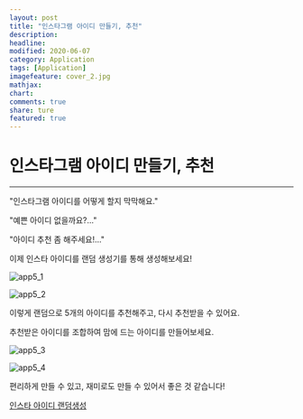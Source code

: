 ```yaml
---
layout: post
title: "인스타그램 아이디 만들기, 추천"
description:
headline:
modified: 2020-06-07
category: Application
tags: [Application]
imagefeature: cover_2.jpg
mathjax:
chart:
comments: true
share: ture
featured: true
---
```


# 인스타그램 아이디 만들기, 추천   

---------------------------------------


"인스타그램 아이디를 어떻게 할지 막막해요."  

"예쁜 아이디 없을까요?..."  

"아이디 추천 좀 해주세요!..."  




이제 인스타 아이디를 랜덤 생성기를 통해 생성해보세요!  

![app5_1](/images/post/app5_1.jpg "app5_1")   

![app5_2](/images/post/app5_2.jpg "app5_2")   

이렇게 랜덤으로 5개의 아이디를 추천해주고, 다시 추천받을 수 있어요.  

추천받은 아이디를 조합하여 맘에 드는 아이디를 만들어보세요.  

![app5_3](/images/post/app5_3.jpg "app5_3")  

![app5_4](/images/post/app5_4.jpg "app5_4")  

편리하게 만들 수 있고, 재미로도 만들 수 있어서 좋은 것 같습니다!  

[인스타 아이디 랜덤생성](https://play.google.com/store/apps/details?id=com.kxxxgs.instaidgen&hl=ko "인스타 아이디 랜덤생성")  
